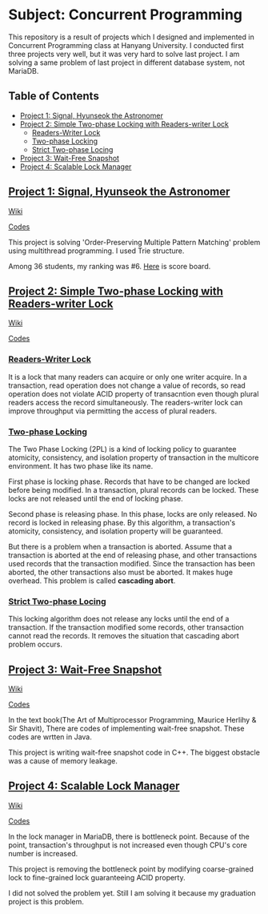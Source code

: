 # Subject: Concurrent Programming

This repository is a result of projects which I designed and implemented in Concurrent Programming class at Hanyang University. I conducted first three projects very well, but it was very hard to solve last project. I am solving a same problem of last project in different database system, not MariaDB.

## Table of Contents

* [<a href="\#table\-of\-contents">Project 1: Signal, Hyunseok the Astronomer</a>](#project-1-signal-hyunseok-the-astronomer)
* [<a href="\#table\-of\-contents">Project 2: Simple Two\-phase Locking with Readers\-writer Lock</a>](#project-2-simple-two-phase-locking-with-readers-writer-lock)
  * [Readers\-Writer Lock](#readers-writer-lock)
  * [Two\-phase Locking](#two-phase-locking)
  * [Strict Two\-phase Locing](#strict-two-phase-locing)
* [<a href="\#table\-of\-contents">Project 3: Wait\-Free Snapshot</a>](#project-3-wait-free-snapshot)
* [<a href="\#table\-of\-contents">Project 4: Scalable Lock Manager</a>](#project-4-scalable-lock-manager)

## [Project 1: Signal, Hyunseok the Astronomer](#table-of-contents)

[Wiki](https://github.com/hrzon/Class_ConcurrentProgramming/wiki/project1)

[Codes](https://github.com/hrzon/Class_ConcurrentProgramming/tree/master/project1)

This project is solving 'Order-Preserving Multiple Pattern Matching' problem using multithread programming. I used Trie structure.

Among 36 students, my ranking was #6. [Here](https://archive.is/at7oY) is score board.

## [Project 2: Simple Two-phase Locking with Readers-writer Lock](#table-of-contents)

[Wiki](https://github.com/hrzon/Class_ConcurrentProgramming/wiki/project2)

[Codes](https://github.com/hrzon/Class_ConcurrentProgramming/tree/master/project2)

### [Readers-Writer Lock](#table-of-contents)

It is a lock that many readers can acquire or only one writer acquire. In a transaction, read operation does not change a value of records, so read operation does not violate ACID property of transacntion even though plural readers access the record simultaneously. The readers-writer lock can improve throughput via permitting the access of plural readers.

### [Two-phase Locking](#table-of-contents)

The Two Phase Locking (2PL) is a kind of locking policy to guarantee atomicity, consistency, and isolation property of transaction in the multicore environment. It has two phase like its name.

First phase is locking phase. Records that have to be changed are locked before being modified. In a transaction, plural records can be locked. These locks are not released until the end of locking phase.

Second phase is releasing phase. In this phase, locks are only released. No record is locked in releasing phase. By this algorithm, a transaction's atomicity, consistency, and isolation property will be guaranteed.

But there is a problem when a transaction is aborted. Assume that a transaction is aborted at the end of releasing phase, and other transactions used records that the transaction modified. Since the transaction has been aborted, the other transactions also must be aborted. It makes huge overhead. This problem is called **cascading abort**.

### [Strict Two-phase Locing](#table-of-contents)

This locking algorithm does not release any locks until the end of a transaction. If the transaction modified some records, other transaction cannot read the records. It removes the situation that cascading abort problem occurs.

## [Project 3: Wait-Free Snapshot](#table-of-contents)

[Wiki](https://github.com/hrzon/Class_ConcurrentProgramming/wiki/project3)

[Codes](https://github.com/hrzon/Class_ConcurrentProgramming/tree/master/project3)

In the text book(The Art of Multiprocessor Programming, Maurice Herlihy & Sir Shavit), There are codes of implementing wait-free snapshot. These codes are wrtten in Java.

This project is writing wait-free snapshot code in C++. The biggest obstacle was a cause of memory leakage.

## [Project 4: Scalable Lock Manager](#table-of-contents)

[Wiki](https://github.com/hrzon/Class_ConcurrentProgramming/wiki/project4)

[Codes](https://github.com/hrzon/Class_ConcurrentProgramming/tree/master/project4/mariadb)

In the lock manager in MariaDB, there is bottleneck point. Because of the point, transaction's throughput is not increased even though CPU's core number is increased.

This project is removing the bottleneck point by modifying coarse-grained lock to fine-grained lock guaranteeing ACID property.

I did not solved the problem yet. Still I am solving it because my graduation project is this problem.